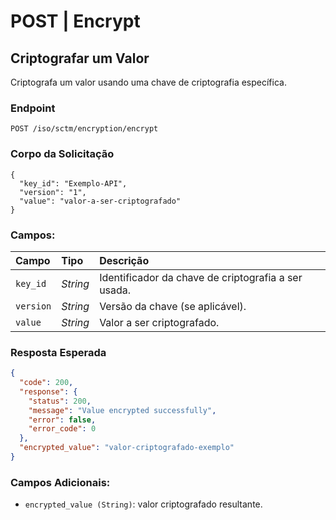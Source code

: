 # POST | Encrypt

## Criptografar um Valor

Criptografa um valor usando uma chave de criptografia específica.

### Endpoint

```
POST /iso/sctm/encryption/encrypt
```

### Corpo da Solicitação

```
{
  "key_id": "Exemplo-API",
  "version": "1",
  "value": "valor-a-ser-criptografado"
}
```

### Campos:

| Campo | Tipo | Descrição |
| :---- | :---- | :---- |
| `key_id` | *String* | Identificador da chave de criptografia a ser usada. |
| `version` | *String* | Versão da chave (se aplicável). |
| `value` | *String* | Valor a ser criptografado. |

### Resposta Esperada

```json
{
  "code": 200,
  "response": {
    "status": 200,
    "message": "Value encrypted successfully",
    "error": false,
    "error_code": 0
  },
  "encrypted_value": "valor-criptografado-exemplo"
}
```

### Campos Adicionais:

* `encrypted_value (String)`: valor criptografado resultante.